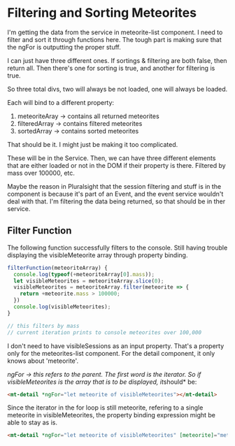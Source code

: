# Filtering and Sorting Meteorites

I'm getting the data from the service in meteorite-list component.
I need to filter and sort it through functions here.
The tough part is making sure that the ngFor is outputting the proper stuff.  

I can just have three different ones.
If sortings & filtering are both false, then return all.
Then there's one for sorting is true, and another for filtering is true.  

So three total divs, two will always be not loaded, one will always be loaded.  

Each will bind to a different property:

1. meteoriteAray -> contains all returned meteorites
2. filteredArray -> contains filtered meteorites
3. sortedArray -> contains sorted meteorites  

That should be it. I might just be making it too complicated.  

These will be in the Service. Then, we can have three different elements that are either loaded or not in the DOM if their property is there.
Filtered by mass over 100000, etc.  

Maybe the reason in Pluralsight that the session filtering and stuff is in the component is because it's part of an Event, and the event service wouldn't deal with that.
I'm filtering the data being returned, so that should be in ther service.

## Filter Function

The following function successfully filters to the console.
Still having trouble displaying the visibleMeteorite array through property binding.

```ts
filterFunction(meteoriteArray) {
  console.log(typeof(+meteoriteArray[0].mass));
  let visibleMeteorites = meteoriteArray.slice(0);
  visibleMeteorites = meteoriteArray.filter(meteorite => {
    return +meteorite.mass > 100000;
  })
  console.log(visibleMeteorites);
}

// this filters by mass
// current iteration prints to console meteorites over 100,000
```

I don't need to have visibleSessions as an input property.
That's a property only for the meteorites-list component. For the detail component, it only knows about 'meteorite'.

*ngFor -> this refers to the parent. The first word is the iterator.
So if visibleMeteorites is the array that is to be displayed, it*should* be:

```html
<mt-detail *ngFor="let meteorite of visibleMeteorites"></mt-detail>
```

Since the iterator in the for loop is still meteorite, refering to a single meteorite in visibleMeteorites, the property binding expression might be able to stay as is.

```html
<mt-detail *ngFor="let meteorite of visibleMeteorites" [meteorite]="meteorite"></mt-detail>
```
